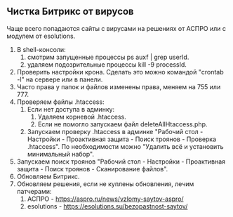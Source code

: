 ## Чистка Битрикс от вирусов

Чаще всего попадаются сайты с вирусами на решениях от АСПРО или с модулем от esolutions.

1. В shell-консоли:
   1. смотрим запущенные процессы ps auxf | grep userId.
   2. удаляем подозрительные процессы kill -9 processId.
2. Проверить настройки крона. Сделать это можно командой "crontab -l" на сервере или в панели.
3. Часто права у папок и файлов изменены права, меняем на 755 или 777.
4. Проверяем файлы .htaccess:
   1. Если нет доступа в админку:
      1. Удаляем корневой .htaccess.
      2. Если не помогло запускаем файл deleteAllHtaccess.php.
   2. Запускаем проверку .htaccess в админке "Рабочий стол - Настройки - Проактивная защита - Поиск троянов - Проверка .htaccess". По необходимости можно "Удалить всё и установить минимальный набор".
5. Запускаем поиск троянов "Рабочий стол - Настройки - Проактивная защита - Поиск троянов - Сканирование файлов".
6. Обновляем Битрикс.
7. Обновляем решения, если не куплены обновления, лечим патчерами:
   1. АСПРО -  https://aspro.ru/news/vzlomy-saytov-aspro/
   2. esolutions - https://esolutions.su/bezopastnost-saytov/